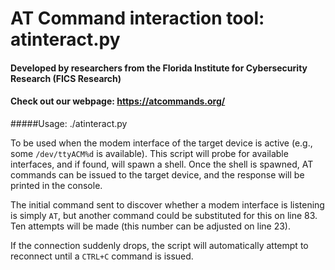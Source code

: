 # AT Command interaction tool: atinteract.py

#### Developed by researchers from the Florida Institute for Cybersecurity Research (FICS Research)
#### Check out our webpage: <https://atcommands.org/>

#####Usage:
	./atinteract.py

To be used when the modem interface of the target device is active (e.g., some `/dev/ttyACM%d` is available). This script will probe for available interfaces, and if found, will spawn a shell. Once the shell is spawned, AT commands can be issued to the target device, and the response will be printed in the console.

The initial command sent to discover whether a modem interface is listening is simply `AT`, but another command could be substituted for this on line 83. Ten attempts will be made (this number can be adjusted on line 23).

If the connection suddenly drops, the script will automatically attempt to reconnect until a `CTRL+C` command is issued.
